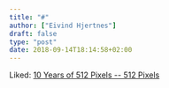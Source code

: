 ```yaml
---
title: "#"
author: ["Eivind Hjertnes"]
draft: false
type: "post"
date: 2018-09-14T18:14:58+02:00
---
```


Liked: [10 Years
of 512 Pixels -- 512 Pixels](https://512pixels.net/2018/09/10-years-of-512-pixels/)
